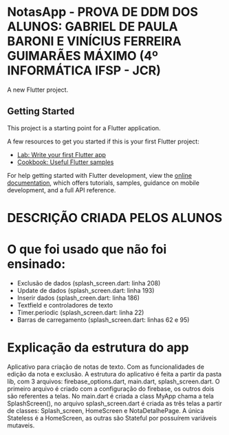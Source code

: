 # NotasApp - PROVA DE DDM DOS ALUNOS: GABRIEL DE PAULA BARONI E VINÍCIUS FERREIRA GUIMARÃES MÁXIMO (4º INFORMÁTICA IFSP - JCR) 

A new Flutter project.

## Getting Started

This project is a starting point for a Flutter application.

A few resources to get you started if this is your first Flutter project:

- [Lab: Write your first Flutter app](https://docs.flutter.dev/get-started/codelab)
- [Cookbook: Useful Flutter samples](https://docs.flutter.dev/cookbook)

For help getting started with Flutter development, view the
[online documentation](https://docs.flutter.dev/), which offers tutorials,
samples, guidance on mobile development, and a full API reference.


# DESCRIÇÃO CRIADA PELOS ALUNOS

# O que foi usado que não foi ensinado: 
- Exclusão de dados (splash_screen.dart: linha 208)
- Update de dados (splash_screen.dart: linha 193)
- Inserir dados (splash_creen.dart: linha 186)
- Textfield e controladores de texto
- Timer.periodic (splash_screen.dart: linha 22)
- Barras de carregamento (splash_screen.dart: linhas 62 e 95)
 
# Explicação da estrutura do app
Aplicativo para criação de notas de texto. Com as funcionalidades de edição da nota e exclusão. A estrutura do aplicativo é feita a partir da pasta lib, com 3 arquivos: firebase_options.dart, main.dart, splash_screen.dart. O primeiro arquivo é criado com a configuração do firebase, os outros dois são referentes a telas. 
No main.dart é criada a class MyApp chama a tela SplashScreen(), no arquivo splash_screen.dart é criada as três telas a partir de classes: Splash_screen, HomeScreen e NotaDetalhePage. A única Stateless é a HomeScreen, as outras são Stateful por possuírem variáveis mutaveis.  



